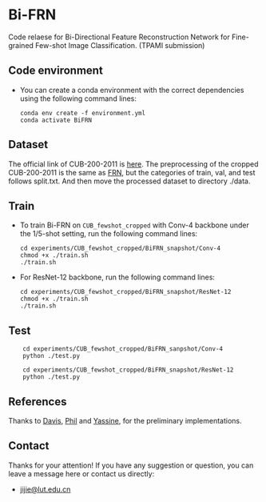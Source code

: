 # Bi-FRN

Code relaese for Bi-Directional Feature Reconstruction Network for Fine-grained Few-shot Image Classification. (TPAMI submission)

## Code environment

* You can create a conda environment with the correct dependencies using the following command lines:

  ```shell
  conda env create -f environment.yml
  conda activate BiFRN
  ```

## Dataset

The official link of CUB-200-2011 is [here](http://www.vision.caltech.edu/datasets/cub_200_2011/). The preprocessing of the cropped CUB-200-2011 is the same as [FRN](https://github.com/Tsingularity/FRN), but the categories  of train, val, and test follows split.txt. And then move the processed dataset  to directory ./data.

## Train

* To train Bi-FRN on `CUB_fewshot_cropped` with Conv-4 backbone under the 1/5-shot setting, run the following command lines:

  ```shell
  cd experiments/CUB_fewshot_cropped/BiFRN_snapshot/Conv-4
  chmod +x ./train.sh
  ./train.sh
  ```

* For ResNet-12 backbone, run the following command lines:

  ```shell
  cd experiments/CUB_fewshot_cropped/BiFRN_snapshot/ResNet-12
  chmod +x ./train.sh
  ./train.sh
  ```

## Test

```shell
    cd experiments/CUB_fewshot_cropped/BiFRN_sanpshot/Conv-4
    python ./test.py
    
    cd experiments/CUB_fewshot_cropped/BiFRN_snapshot/ResNet-12
    python ./test.py
```

## References

Thanks to  [Davis](https://github.com/Tsingularity/FRN), [Phil](https://github.com/lucidrains/vit-pytorch) and  [Yassine](https://github.com/yassouali/SCL), for the preliminary implementations.

## Contact

Thanks for your attention!
If you have any suggestion or question, you can leave a message here or contact us directly:

- jijie@lut.edu.cn

